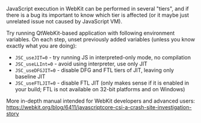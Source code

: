 JavaScript execution in WebKit can be performed in several "tiers", and if there is a bug its important to know which tier is affected (or it maybe just unrelated issue not caused by JavaScript VM).

Try running QtWebKit-based application with following environment variables. On each step, unset previously added variables (unless you know exactly what you are doing):
* `JSC_useJIT=0` - try running JS in interpreted-only mode, no compilation
* `JSC_useLLInt=0` - avoid using interpreter, use only JIT
* `JSC_useDFGJIT=0` - disable DFG and FTL tiers of JIT, leaving only baseline JIT
* `JSC_useFTLJIT=0` - disable FTL JIT (only makes sense if it is enabled in your build; FTL is not available on 32-bit platforms and on Windows)

<add here how to run application with variables>

More in-depth manual intended for WebKit developers and advanced users: https://webkit.org/blog/6411/javascriptcore-csi-a-crash-site-investigation-story